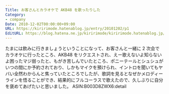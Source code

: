 ```yaml
---
Title: お客さんとカラオケで AKB48 を歌ったりした
Category:
- company
Date: 2010-12-02T00:00:00+09:00
URL: https://kiririmode.hatenablog.jp/entry/20101202/p1
EditURL: https://blog.hatena.ne.jp/kiririmode/kiririmode.hatenablog.jp/atom/entry/8454420450078211349
---
```



たまには飲みに行きましょうということになって、お客さんと一緒に 2 次会でカラオケに行ったところ、AKB48 をリクエストされ、えー歌えないよ知らないよ困ったマジ弱ったと、もがき苦しんでいたところ、ポニーテールとシュシュがいつの間にか予約されており、しかもマイクを預けられ、イントロを聞いてもヤバい全然わからんと焦っていたところでしたが、歌詞を見るとなぜかメロディーラインを悟ることができ、結果的にフルコーラスで歌えたので、久しぶりに自分を褒めてあげたいと思いました。
ASIN:B003D8ZWX6:detail
